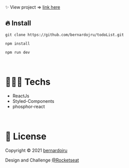 <h1 align='center'>
<img src='' />
</h1>

<img
  src="https://user-images.githubusercontent.com/93547947/189654921-226b5a35-4516-4bea-921f-319a1d248c7c.jpeg"
  alt=""
/>
<img
  src="https://user-images.githubusercontent.com/93547947/189654897-9e817e5d-dbaf-4dce-9501-d46d170794a1.jpeg"
  alt=""
/>

<p>✨ View project  => <a href=''>link  here</a> </p>

<h2>🔥 Install</h2>
<pre>
<code>git clone https://github.com/bernardojru/todoList.git</code>
</pre>
<pre>
<code>npm install</code>
</pre>
<pre>
<code>npm run dev</code>
</pre>

<br />
<h1>👨🏾‍💻 Techs</h1>
<ul>
<li>ReactJs</li>
<li>Styled-Components</li>
<li>phosphor-react</li>
</ul>
<br />

<h1>📝 License</h1>
<p>
Copyright © 2021 <a href='https://github.com/bernardojru'>bernardojru</a>
<p>Design and Challenge <a href='https://github.com/Rocketseat'>@Rocketseat</a> </p>
</p>
